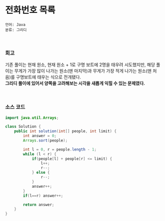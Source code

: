 # 전화번호 목록

    언어: Java
    분류: 그리디

<br>

### 회고

기존 풀이는 현재 원소, 현재 원소 + 1로 구명 보트에 2명을 태우려 시도했지만, 해당 풀이는 무게가 가장 많이 나가는 원소(맨 마지막)과 무게가 가장 적게 나가는 원소(맨 처음)를 구명보트에 태우는 식으로 전개됐다. <br>
**그리디 풀이에 있어서 양쪽을 고려해보는 시각을 새롭게 익힐 수 있는 문제였다.**

<br>

### 소스 코드
```java
import java.util.Arrays;

class Solution {
    public int solution(int[] people, int limit) {
        int answer = 0;
        Arrays.sort(people);

        int l = 0, r = people.length - 1;
        while (l < r) {
            if(people[l] + people[r] <= limit) {
                l++;
                r--;
            } else {
                r--;
            }
            answer++;
        }
        if(l==r) answer++;

        return answer;
    }
}
```
